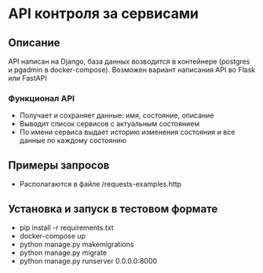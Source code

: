 # API контроля за сервисами

## Описание

API написан на Django, база данных возводится в контейнере (postgres и pgadmin в docker-compose). Возможен вариант написания API во Flask или FastAPI

### Функционал API

- Получает и сохраняет данные: имя, состояние, описание
- Выводит список сервисов с актуальным состоянием
- По имени сервиса выдает историю изменения состояния и все данные по каждому состоянию

## Примеры запросов 

- Располагаются в файле /requests-examples.http

## Установка и запуск в тестовом формате

- pip install -r requirements.txt
- docker-compose up
- python manage.py makemigrations
- python manage.py migrate
- python manage.py runserver 0.0.0.0:8000
